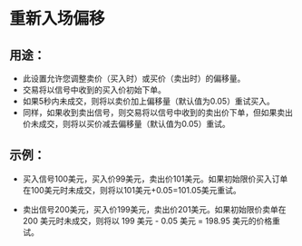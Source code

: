 # **重新入场偏移**

## 用途：

- 此设置允许您调整卖价（买入时）或买价（卖出时）的偏移量。
- 交易将以信号中收到的买入价初始下单。
- 如果5秒内未成交，则将以卖价加上偏移量（默认值为0.05）重试买入。
- 同样，如果收到卖出信号，则交易将以信号中收到的卖出价下单，但如果卖出价未成交，则将以买价减去偏移量（默认值为0.05）重试。

## 示例：

- 买入信号100美元，买入价99美元，卖出价101美元。如果初始限价买入订单在100美元时未成交，则将以101美元+0.05=101.05美元重试。

- 卖出信号200美元，买入价199美元，卖出价201美元。如果初始限价卖单在 200 美元时未成交，则将以 199 美元 - 0.05 美元 = 198.95 美元的价格重试。

